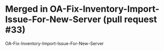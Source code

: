 # Merged in OA-Fix-Inventory-Import-Issue-For-New-Server (pull request #33)

OA-Fix-Inventory-Import-Issue-For-New-Server
